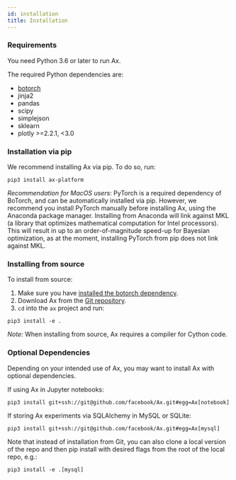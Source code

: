 ```yaml
---
id: installation
title: Installation
---
```


### Requirements
You need Python 3.6 or later to run Ax.

The required Python dependencies are:

* [botorch](https://www.botorch.org)
* jinja2
* pandas
* scipy
* simplejson
* sklearn
* plotly >=2.2.1, <3.0

### Installation via pip
We recommend installing Ax via pip.
To do so, run:

```
pip3 install ax-platform
```

*Recommendation for MacOS users*: PyTorch is a required dependency of BoTorch, and can be automatically installed via pip.
However, we recommend you install PyTorch manually before installing Ax, using the Anaconda package manager.
Installing from Anaconda will link against MKL (a library that optimizes mathematical computation for Intel processors).
This will result in up to an order-of-magnitude speed-up for Bayesian optimization, as at the moment, installing PyTorch from pip does not link against MKL.

### Installing from source
To install from source:
1. Make sure you have [installed the botorch dependency](https://www.botorch.org/docs/getting_started/#installing-botorch).
1. Download Ax from the [Git repository](https://github.com/facebook/Ax).
1. `cd` into the `ax` project and run:

```
pip3 install -e .
```

*Note:* When installing from source, Ax requires a compiler for Cython code.

### Optional Dependencies
Depending on your intended use of Ax, you may want to install Ax with optional dependencies.

If using Ax in Jupyter notebooks:
```
pip3 install git+ssh://git@github.com/facebook/Ax.git#egg=Ax[notebook]
```
If storing Ax experiments via SQLAlchemy in MySQL or SQLite:

```
pip3 install git+ssh://git@github.com/facebook/Ax.git#egg=Ax[mysql]
```
Note that instead of installation from Git, you can also clone a local version of the repo and then pip install with desired flags from the root of the local repo, e.g.:

`pip3 install -e .[mysql]`
